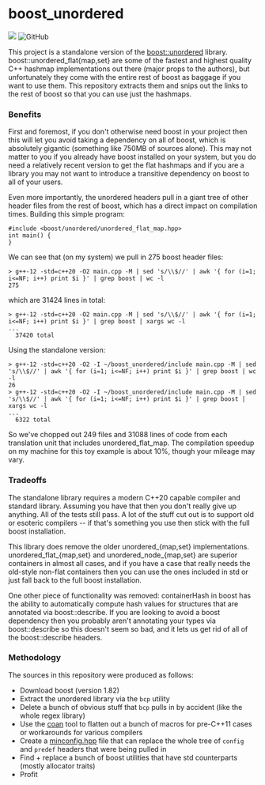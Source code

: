 # boost_unordered
![](https://github.com/MikePopoloski/boost_unordered/actions/workflows/build.yml/badge.svg)
![GitHub](https://img.shields.io/github/license/MikePopoloski/boost_unordered)

This project is a standalone version of the [boost::unordered](https://github.com/boostorg/unordered) library. boost::unordered_flat{map,set} are some of the fastest and highest quality C++ hashmap implementations out there (major props to the authors), but unfortunately they come with the entire rest of boost as baggage if you want to use them. This repository extracts them and snips out the links to the rest of boost so that you can use just the hashmaps.

### Benefits
First and foremost, if you don't otherwise need boost in your project then this will let you avoid taking a dependency on all of boost, which is absolutely gigantic (something like 750MB of sources alone). This may not matter to you if you already have boost installed on your system, but you do need a relatively recent version to get the flat hashmaps and if you are a library you may not want to introduce a transitive dependency on boost to all of your users.

Even more importantly, the unordered headers pull in a giant tree of other header files from the rest of boost, which has a direct impact on compilation times. Building this simple program:
```
#include <boost/unordered/unordered_flat_map.hpp>
int main() {
}
```

We can see that (on my system) we pull in 275 boost header files:
```
> g++-12 -std=c++20 -O2 main.cpp -M | sed 's/\\$//' | awk '{ for (i=1; i<=NF; i++) print $i }' | grep boost | wc -l
275
```
which are 31424 lines in total:
```
> g++-12 -std=c++20 -O2 main.cpp -M | sed 's/\\$//' | awk '{ for (i=1; i<=NF; i++) print $i }' | grep boost | xargs wc -l
...
  37420 total
```

Using the standalone version:
```
> g++-12 -std=c++20 -O2 -I ~/boost_unordered/include main.cpp -M | sed 's/\\$//' | awk '{ for (i=1; i<=NF; i++) print $i }' | grep boost | wc -l
26
> g++-12 -std=c++20 -O2 -I ~/boost_unordered/include main.cpp -M | sed 's/\\$//' | awk '{ for (i=1; i<=NF; i++) print $i }' | grep boost | xargs wc -l
...
  6322 total
```

So we've chopped out 249 files and 31088 lines of code from each translation unit that includes unordered_flat_map. The compilation speedup on my machine for this toy example is about 10%, though your mileage may vary.

### Tradeoffs
The standalone library requires a modern C++20 capable compiler and standard library. Assuming you have that then you don't really give up anything. All of the tests still pass. A lot of the stuff cut out is to support old or esoteric compilers -- if that's something you use then stick with the full boost installation.

This library does remove the older unordered_{map,set} implementations. unordered_flat_{map,set} and unordered_node_{map,set} are superior containers in almost all cases, and if you have a case that really needs the old-style non-flat containers then you can use the ones included in std or just fall back to the full boost installation.

One other piece of functionality was removed: containerHash in boost has the ability to automatically compute hash values for structures that are annotated via boost::describe. If you are looking to avoid a boost dependency then you probably aren't annotating your types via boost::describe so this doesn't seem so bad, and it lets us get rid of all of the boost::describe headers.

### Methodology
The sources in this repository were produced as follows:
- Download boost (version 1.82)
- Extract the unordered library via the `bcp` utility
- Delete a bunch of obvious stuff that `bcp` pulls in by accident (like the whole regex library)
- Use the [coan](https://coan2.sourceforge.net/) tool to flatten out a bunch of macros for pre-C++11 cases or workarounds for various compilers
- Create a [minconfig.hpp](https://github.com/MikePopoloski/boost_unordered/blob/master/include/boost/minconfig.hpp) file that can replace the whole tree of `config` and `predef` headers that were being pulled in
- Find + replace a bunch of boost utilities that have std counterparts (mostly allocator traits)
- Profit

